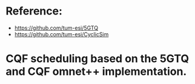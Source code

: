 # Reference: 
- https://github.com/tum-esi/5GTQ
- https://github.com/tum-esi/CyclicSim
# CQF scheduling based on the 5GTQ and CQF omnet++ implementation.



